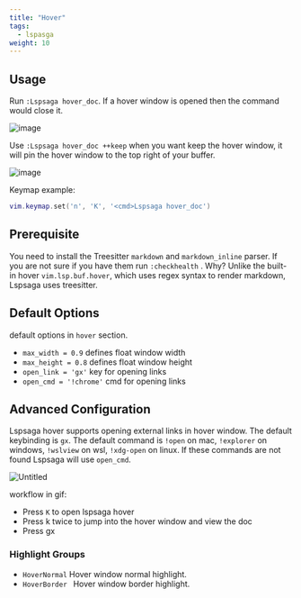 ```yaml
---
title: "Hover"
tags:
  - lspasga
weight: 10
---
```


## Usage

Run `:Lspsaga hover_doc`. If a hover window is opened then the command would close it.

![image](https://github.com/nvimdev/lspsaga.nvim/assets/41671631/eb370389-ba84-4dbc-b08b-adbee358aedb)

Use `:Lspsaga hover_doc ++keep` when you want keep the hover window, it will pin the hover window to the top right of your buffer.

![image](https://github.com/nvimdev/lspsaga.nvim/assets/41671631/cb25b8ea-6437-44a1-9864-57d118c7457f)

Keymap example:

```lua
vim.keymap.set('n', 'K', '<cmd>Lspsaga hover_doc')
```

## Prerequisite

You need to install the Treesitter `markdown` and `markdown_inline` parser. If you are not sure if you have them run `:checkhealth` .
Why? Unlike the built-in hover `vim.lsp.buf.hover`, which uses regex syntax to render markdown, Lspsaga uses treesitter.

## Default Options

default options in `hover` section.

- `max_width = 0.9` defines float window width
- `max_height = 0.8` defines float window height
- `open_link = 'gx'` key for opening links
- `open_cmd = '!chrome'` cmd for opening links

## Advanced Configuration

Lspsaga hover supports opening external links in hover window. The default keybinding is `gx`. The default command is `!open` on mac, `!explorer` on windows, `!wslview` on wsl, `!xdg-open` on linux. If these commands are not found Lspsaga will use `open_cmd`.

![Untitled](https://github.com/nvimdev/lspsaga.nvim/assets/41671631/30adcdcd-cbda-4442-ab23-e4ff37e42b7e)

workflow in gif:

- Press `K` to open lspsaga hover
- Press k twice to jump into the hover window and view the doc
- Press gx

### Highlight Groups

- `HoverNormal` Hover window normal highlight.
- `HoverBorder ` Hover window border highlight.
